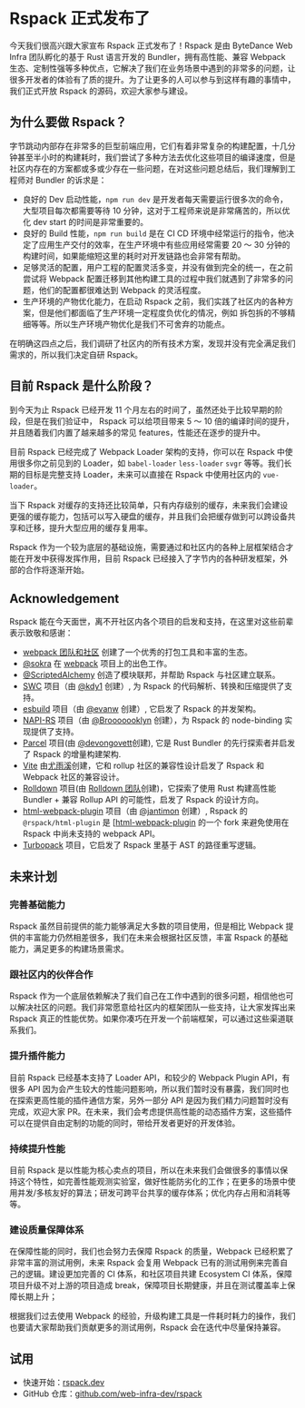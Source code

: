 # Rspack 正式发布了

今天我们很高兴跟大家宣布 Rspack 正式发布了！Rspack 是由 ByteDance Web Infra 团队孵化的基于 Rust 语言开发的 Bundler，拥有高性能、兼容 Webpack 生态、定制性强等多种优点，它解决了我们在业务场景中遇到的非常多的问题，让很多开发者的体验有了质的提升。为了让更多的人可以参与到这样有趣的事情中，我们正式开放 Rspack 的源码，欢迎大家参与建设。

## 为什么要做 Rspack？

字节跳动内部存在非常多的巨型前端应用，它们有着非常复杂的构建配置，十几分钟甚至半小时的构建耗时，我们尝试了多种方法去优化这些项目的编译速度，但是社区内存在的方案都或多或少存在一些问题，在对这些问题总结后，我们理解到工程师对 Bundler 的诉求是：

- 良好的 Dev 启动性能，`npm run dev` 是开发者每天需要运行很多次的命令，大型项目每次都需要等待 10 分钟，这对于工程师来说是非常痛苦的，所以优化 dev start 的时间是非常重要的。
- 良好的 Build 性能，`npm run build` 是在 CI CD 环境中经常运行的指令，他决定了应用生产交付的效率，在生产环境中有些应用经常需要 20 ～ 30 分钟的构建时间，如果能缩短这里的耗时对开发链路也会非常有帮助。
- 足够灵活的配置，用户工程的配置灵活多变，并没有做到完全的统一，在之前尝试将 Webpack 配置迁移到其他构建工具的过程中我们就遇到了非常多的问题，他们的配置都很难达到 Webpack 的灵活程度。
- 生产环境的产物优化能力，在启动 Rspack 之前，我们实践了社区内的各种方案，但是他们都面临了生产环境一定程度负优化的情况，例如 拆包拆的不够精细等等。所以生产环境产物优化是我们不可舍弃的功能点。

在明确这四点之后，我们调研了社区内的所有技术方案，发现并没有完全满足我们需求的，所以我们决定自研 Rspack。

## 目前 Rspack 是什么阶段？

到今天为止 Rspack 已经开发 11 个月左右的时间了，虽然还处于比较早期的阶段，但是在我们验证中， Rspack 可以给项目带来 5 ～ 10 倍的编译时间的提升，并且随着我们内置了越来越多的常见 features，性能还在逐步的提升中。

目前 Rspack 已经完成了 Webpack Loader 架构的支持，你可以在 Rspack 中使用很多你之前见到的 Loader，如 `babel-loader` `less-loader` `svgr` 等等。我们长期的目标是完整支持 Loader，未来可以直接在 Rspack 中使用社区内的 `vue-loader`。

当下 Rspack 对缓存的支持还比较简单，只有内存级别的缓存，未来我们会建设更强的缓存能力，包括可以写入硬盘的缓存，并且我们会把缓存做到可以跨设备共享和迁移，提升大型应用的缓存复用率。

Rspack 作为一个较为底层的基础设施，需要通过和社区内的各种上层框架结合才能在开发中获得发挥作用，目前 Rspack 已经接入了字节内的各种研发框架，外部的合作将逐渐开始。

## Acknowledgement

Rspack 能在今天面世，离不开社区内各个项目的启发和支持，在这里对这些前辈表示致敬和感谢：

- [webpack 团队和社区](https://webpack.js.org/) 创建了一个优秀的打包工具和丰富的生态。
- [@sokra](https://github.com/sokra) 在 [webpack](https://github.com/webpack/webpack) 项目上的出色工作。
- [@ScriptedAlchemy](https://github.com/ScriptedAlchemy) 创造了模块联邦，并帮助 Rspack 与社区建立联系。
- [SWC](https://swc.rs/) 项目（由 [@kdy1](https://github.com/kdy1) 创建）, 为 Rspack 的代码解析、转换和压缩提供了支持。
- [esbuild](https://github.com/evanw/esbuild) 项目（由 [@evanw](https://github.com/evanw) 创建）, 它启发了 Rspack 的并发架构。
- [NAPI-RS](https://github.com/napi-rs/napi-rs) 项目（由 [@Brooooooklyn](https://github.com/Brooooooklyn) 创建），为 Rspack 的 node-binding 实现提供了支持。
- [Parcel](https://github.com/parcel-bundler/parcel) 项目(由 [@devongovett](https://github.com/devongovett)创建), 它是 Rust Bundler 的先行探索者并启发了 Rspack 的增量构建架构.
- [Vite](https://github.com/vitejs/vite) 由[尤雨溪](https://github.com/yyx990803)创建，它和 rollup 社区的兼容性设计启发了 Rspack 和 Webpack 社区的兼容设计。
- [Rolldown](https://github.com/rolldown-rs/rolldown) 项目(由 [Rolldown 团队](https://github.com/sponsors/rolldown-rs)创建)，它探索了使用 Rust 构建高性能 Bundler + 兼容 Rollup API 的可能性，启发了 Rspack 的设计方向。
- [html-webpack-plugin](https://github.com/jantimon/html-webpack-plugin) 项目（由 [@jantimon](https://github.com/jantimon) 创建）, Rspack 的 `@rspack/html-plugin` 是 [[html-webpack-plugin](https://github.com/jantimon/html-webpack-plugin) 的一个 fork 来避免使用在 Rspack 中尚未支持的 webpack API。
- [Turbopack](https://github.com/vercel/turbo) 项目，它启发了 Rspack 里基于 AST 的路径重写逻辑。

## 未来计划

### 完善基础能力

Rspack 虽然目前提供的能力能够满足大多数的项目使用，但是相比 Webpack 提供的丰富能力仍然相差很多，我们在未来会根据社区反馈，丰富 Rspack 的基础能力，满足更多的构建场景需求。

### 跟社区内的伙伴合作

Rspack 作为一个底层依赖解决了我们自己在工作中遇到的很多问题，相信他也可以解决社区的问题。我们非常愿意给社区内的框架团队一些支持，让大家发挥出来 Rspack 真正的性能优势。如果你凑巧在开发一个前端框架，可以通过这些渠道联系我们。

### 提升插件能力

目前 Rspack 已经基本支持了 Loader API，和较少的 Webpack Plugin API，有很多 API 因为会产生较大的性能问题影响，所以我们暂时没有暴露，我们同时也在探索更高性能的插件通信方案，另外一部分 API 是因为我们精力问题暂时没有完成，欢迎大家 PR。在未来，我们会考虑提供高性能的动态插件方案，这些插件可以在提供自由定制的功能的同时，带给开发者更好的开发体验。

### 持续提升性能

目前 Rspack 是以性能为核心卖点的项目，所以在未来我们会做很多的事情以保持这个特性，如完善性能观测实验室，做好性能防劣化的工作；在更多的场景中使用并发/多核友好的算法；研发可跨平台共享的缓存体系；优化内存占用和消耗等等。

### 建设质量保障体系

在保障性能的同时，我们也会努力去保障 Rspack 的质量，Webpack 已经积累了非常丰富的测试用例，未来 Rspack 会复用 Webpack 已有的测试用例来完善自己的逻辑。建设更加完善的 CI 体系，和社区项目共建 Ecosystem CI 体系，保障项目升级不对上游的项目造成 break，保障项目长期健康，并且在测试覆盖率上保障长期上升；

根据我们过去使用 Webpack 的经验，升级构建工具是一件耗时耗力的操作，我们也要请大家帮助我们贡献更多的测试用例，Rspack 会在迭代中尽量保持兼容。

## 试用

- 快速开始：[rspack.dev](https://rspack.dev)
- GitHub 仓库：[github.com/web-infra-dev/rspack](https://github.com/web-infra-dev/rspack)
